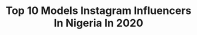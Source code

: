 ---
title: Top 10 Models Instagram Influencers In Nigeria In 2020
description: >-
  Find top models Instagram influencers in Nigeria in 2020. Most popular hashtags: #misspolonigeria #explorepage #misspoloafrica #explore.
platform: Instagram
profiles:
  - username: "osilette"
    fullname: >-
      Souza 🇨🇩
    location: "Nigeria"
    followers: 1794
    engagement: 1770
    commentsToLikes: 0.059133
    id: ck8t0rc7jt0b80j78v4q313ey
    verified: false
    hashtags: "#clubquarantine, #smartmovesathomeng, #touchedbymelanin, #selflove"
  - username: "okoye_precious"
    fullname: >-
      MISS POLO NIGERIA AFRICA
    location: "Nigeria"
    followers: 18032
    engagement: 648
    commentsToLikes: 0.094989
    id: ck15q0t2i0jvp0i19i0hj91yd
    verified: false
    hashtags: "#misspoloafrica, #misspolonigeria, #iphiescollections, #privatehostess"
  - username: "akowo_du"
    fullname: >-
      𝒜𝓀𝑜𝓌𝑜🤍
    location: "Nigeria"
    followers: 8950
    engagement: 3343
    commentsToLikes: 0.037345
    id: ck5cgugo7pkhi0i11x1tnut78
    verified: false
    hashtags: "#lancome, #theoutfitscrapbook, #akowofashion, #melaninpopping"
  - username: "the_life.of.seyi"
    fullname: >-
      Favour 🚀
    location: "Nigeria"
    followers: 5430
    engagement: 1865
    commentsToLikes: 0.134720
    id: ck0tvv3i5cx460i19p9p70qo6
    verified: false
    hashtags: "#coversong, #ltg, #potrait, #learningcovers"
  - username: "rebeccafabunmi_"
    fullname: >-
      Dark Horse
    location: "Nigeria"
    followers: 11236
    engagement: 2259
    commentsToLikes: 0.036847
    id: ck5bv9e2sj82h0i110ndg95f1
    verified: false
    hashtags: "#bopdaddy"
  - username: "mz_kindy"
    fullname: >-
      Kindness Prince Rex
    location: "Nigeria"
    followers: 5755
    engagement: 801
    commentsToLikes: 0.136473
    id: ck6ufe17hwhhk0j71hbxetk3h
    verified: false
    hashtags: "#preggyjourney, #dontrushchallenge, #april7th, #preggyseries"
  - username: "nimah_21"
    fullname: >-
      𝓝𝓲𝓶𝓪𝓱
    location: "Nigeria"
    followers: 5030
    engagement: 1849
    commentsToLikes: 0.082828
    id: ck15sjkstdc0z0i193iwi08hx
    verified: false
    hashtags: "#vsco, #tbt, #gtbankfashionweekend, #gtbankfashionweekend2019"
  - username: "favournelson"
    fullname: >-
      NNEAMAKA
    location: "Nigeria"
    followers: 5817
    engagement: 1383
    commentsToLikes: 0.119223
    id: ck602iygahhip0i14z44acq6w
    verified: false
    hashtags: "#sundayspecial, #instacute, #transform, #art"
  - username: "__maleeyah"
    fullname: >-
      Best Girl 💫
    location: "Nigeria"
    followers: 15703
    engagement: 1207
    commentsToLikes: 0.055857
    id: ck13666r74xxv0i19jy1rsj8s
    verified: false
    hashtags: "#melaninbeauitesunite, #ankarazone, #makeupforblackwomen, #makeupfanatic1"
  - username: "bola.edun"
    fullname: >-
      Bola Edun
    location: "Nigeria"
    followers: 8716
    engagement: 1244
    commentsToLikes: 0.033733
    id: ck0w52vno1m340i19h7k4hi7i
    verified: false
    hashtags: "#fentybeauty"
---